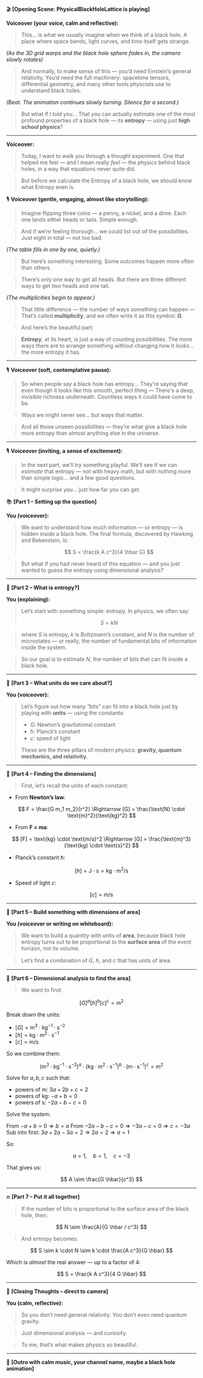 
🎬 **\[Opening Scene: PhysicalBlackHoleLattice is playing]**

**Voiceover (your voice, calm and reflective):**

> This... is what we usually imagine when we think of a black hole.
> A place where space bends, light curves, and time itself gets strange.

*(As the 3D grid warps and the black hole sphere fades in, the camera slowly rotates)*

> And normally, to make sense of this — you’d need Einstein’s general relativity.
> You’d need the full machinery: spacetime tensors, differential geometry, and many other tools physcists use to understand black holes.

*(Beat. The animation continues slowly turning. Silence for a second.)*

> But what if I told you...
> That you can actually estimate one of the most profound properties of a black hole — its **entropy** — using just **high school physics**?

---

**Voiceover:**

> Today, I want to walk you through a thought experiment. One that helped me feel — and I mean really *feel* — the physics behind black holes, in a way that equations never quite did.

> But before we calculate the Entropy of a black hole, we should know what Entropy even is.

🎙 **Voiceover (gentle, engaging, almost like storytelling):**

> Imagine flipping three coins — a penny, a nickel, and a dime.
> Each one lands either heads or tails. Simple enough.

> And if we’re feeling thorough... we could list out *all* the possibilities.
> Just eight in total — not too bad.

*(The table fills in one by one, quietly.)*

> But here’s something interesting.
> Some outcomes happen more often than others.

> There’s only one way to get all heads.
> But there are three different ways to get *two* heads and one tail.

*(The multiplicities begin to appear.)*

> That little difference — the number of ways something can happen —
> That’s called **multiplicity**, and we often write it as this symbol: **Ω**.

> And here’s the beautiful part:

> **Entropy**, at its heart, is just a way of counting possibilities.
> The more ways there are to arrange something without changing how it *looks*...
> the more entropy it has.

---

🎙 **Voiceover (soft, contemplative pause):**

> So when people say a black hole has entropy...
> They’re saying that even though it looks like this smooth, perfect thing —
> There's a deep, invisible richness underneath.
> Countless ways it could have come to be.

> Ways we might never see... but ways that matter.

> And all those unseen possibilities — they’re what give a black hole
> more entropy than almost anything else in the universe.

---

🎙 **Voiceover (inviting, a sense of excitement):**

> In the next part, we’ll try something playful.
> We’ll see if we can *estimate* that entropy — not with heavy math,
> but with nothing more than simple logic... and a few good questions.

> It might surprise you... just how far you can get.


📚 **\[Part 1 – Setting up the question]**

**You (voiceover):**

> We want to understand how much information — or entropy — is hidden inside a black hole.
> The final formula, discovered by Hawking and Bekenstein, is:
>
> $$ S = \frac{k A c^3}{4 \hbar G} $$


> But what if you had never heard of this equation — and you just wanted to guess the entropy using dimensional analysis?

---

🧠 **\[Part 2 – What is entropy?]**

**You (explaining):**

> Let’s start with something simple: entropy. In physics, we often say:
>
> $$ S = k N $$



> where $S$ is entropy, $k$ is Boltzmann’s constant, and $N$ is the number of microstates — or really, the number of fundamental bits of information inside the system.

> So our goal is to estimate $N$, the number of bits that can fit inside a black hole.

---

🧪 **\[Part 3 – What units do we care about?]**

**You (voiceover):**

> Let’s figure out how many “bits” can fit into a black hole just by playing with **units** — using the constants:
>
> * $G$: Newton’s gravitational constant
> * $\hbar$: Planck’s constant
> * $c$: speed of light

> These are the three pillars of modern physics: **gravity, quantum mechanics, and relativity**.

---

🧲 **\[Part 4 – Finding the dimensions]**

> First, let’s recall the units of each constant:

* From **Newton’s law**:

$$
F = \frac{G m_1 m_2}{r^2} \Rightarrow [G] = \frac{\text{N} \cdot \text{m}^2}{\text{kg}^2}
$$

* From **F = ma**:

$$
[F] = \text{kg} \cdot \text{m/s}^2
\Rightarrow [G] = \frac{\text{m}^3}{\text{kg} \cdot \text{s}^2}
$$

* Planck’s constant $\hbar$:

$$
[\hbar] = \text{J} \cdot \text{s} = \text{kg} \cdot \text{m}^2 / \text{s}
$$

* Speed of light $c$:

$$
[c] = \text{m/s}
$$

---

🧮 **\[Part 5 – Build something with dimensions of area]**

**You (voiceover or writing on whiteboard):**

> We want to build a quantity with units of **area**, because black hole entropy turns out to be proportional to the **surface area** of the event horizon, not its volume.

> Let’s find a combination of $G$, $\hbar$, and $c$ that has units of area.

---

🧮 **\[Part 6 – Dimensional analysis to find the area]**

> We want to find:

$$
[G]^a [\hbar]^b [c]^c = \text{m}^2
$$

Break down the units:

* $[G] = \text{m}^3 \cdot \text{kg}^{-1} \cdot \text{s}^{-2}$
* $[\hbar] = \text{kg} \cdot \text{m}^2 \cdot \text{s}^{-1}$
* $[c] = \text{m/s}$

So we combine them:

$$
(\text{m}^3 \cdot \text{kg}^{-1} \cdot \text{s}^{-2})^a 
\cdot 
(\text{kg} \cdot \text{m}^2 \cdot \text{s}^{-1})^b 
\cdot 
(\text{m} \cdot \text{s}^{-1})^c 
= \text{m}^2
$$

Solve for $a, b, c$ such that:

* powers of m: $3a + 2b + c = 2$
* powers of kg: $-a + b = 0$
* powers of s: $-2a - b - c = 0$

Solve the system:

From $-a + b = 0 \Rightarrow b = a$
From $-2a - b - c = 0 \Rightarrow -3a - c = 0 \Rightarrow c = -3a$
Sub into first:
$3a + 2a -3a = 2 \Rightarrow 2a = 2 \Rightarrow a = 1$

So:

$$
a = 1, \quad b = 1, \quad c = -3
$$

That gives us:

$$
A \sim \frac{G \hbar}{c^3}
$$

---

🔚 **\[Part 7 – Put it all together]**

> If the number of bits is proportional to the surface area of the black hole, then:

$$
N \sim \frac{A}{G \hbar / c^3}
$$

> And entropy becomes:

$$
S \sim k \cdot N \sim k \cdot \frac{A c^3}{G \hbar}
$$

Which is *almost* the real answer — up to a factor of 4:

$$
S = \frac{k A c^3}{4 G \hbar}
$$

---

📌 **\[Closing Thoughts – direct to camera]**

**You (calm, reflective):**

> So you don’t need general relativity.
> You don’t even need quantum gravity.

> Just dimensional analysis — and curiosity.

> To me, that’s what makes physics so beautiful.

---

🎵 **\[Outro with calm music, your channel name, maybe a black hole animation]**


